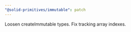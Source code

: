 ```yaml
---
"@solid-primitives/immutable": patch
---
```


Loosen createImmutable types. Fix tracking array indexes.
